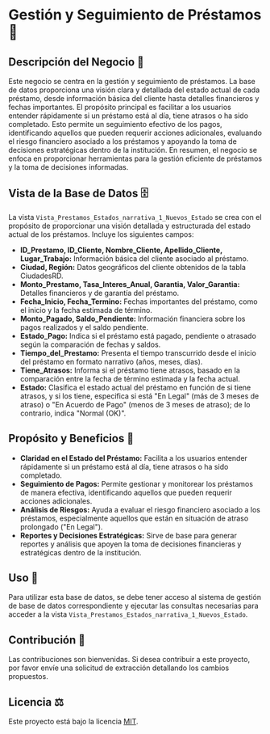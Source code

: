 # Gestión y Seguimiento de Préstamos 💼

## Descripción del Negocio 📝

Este negocio se centra en la gestión y seguimiento de préstamos. La base de datos proporciona una visión clara y detallada del estado actual de cada préstamo, desde información básica del cliente hasta detalles financieros y fechas importantes. El propósito principal es facilitar a los usuarios entender rápidamente si un préstamo está al día, tiene atrasos o ha sido completado. Esto permite un seguimiento efectivo de los pagos, identificando aquellos que pueden requerir acciones adicionales, evaluando el riesgo financiero asociado a los préstamos y apoyando la toma de decisiones estratégicas dentro de la institución. En resumen, el negocio se enfoca en proporcionar herramientas para la gestión eficiente de préstamos y la toma de decisiones informadas.

## Vista de la Base de Datos 🗄️

La vista `Vista_Prestamos_Estados_narrativa_1_Nuevos_Estado` se crea con el propósito de proporcionar una visión detallada y estructurada del estado actual de los préstamos. Incluye los siguientes campos:

- **ID_Prestamo, ID_Cliente, Nombre_Cliente, Apellido_Cliente, Lugar_Trabajo:** Información básica del cliente asociado al préstamo.
- **Ciudad, Región:** Datos geográficos del cliente obtenidos de la tabla CiudadesRD.
- **Monto_Prestamo, Tasa_Interes_Anual, Garantia, Valor_Garantia:** Detalles financieros y de garantía del préstamo.
- **Fecha_Inicio, Fecha_Termino:** Fechas importantes del préstamo, como el inicio y la fecha estimada de término.
- **Monto_Pagado, Saldo_Pendiente:** Información financiera sobre los pagos realizados y el saldo pendiente.
- **Estado_Pago:** Indica si el préstamo está pagado, pendiente o atrasado según la comparación de fechas y saldos.
- **Tiempo_del_Prestamo:** Presenta el tiempo transcurrido desde el inicio del préstamo en formato narrativo (años, meses, días).
- **Tiene_Atrasos:** Informa si el préstamo tiene atrasos, basado en la comparación entre la fecha de término estimada y la fecha actual.
- **Estado:** Clasifica el estado actual del préstamo en función de si tiene atrasos, y si los tiene, especifica si está "En Legal" (más de 3 meses de atraso) o "En Acuerdo de Pago" (menos de 3 meses de atraso); de lo contrario, indica "Normal (OK)".

## Propósito y Beneficios 🎯

- **Claridad en el Estado del Préstamo:** Facilita a los usuarios entender rápidamente si un préstamo está al día, tiene atrasos o ha sido completado.
- **Seguimiento de Pagos:** Permite gestionar y monitorear los préstamos de manera efectiva, identificando aquellos que pueden requerir acciones adicionales.
- **Análisis de Riesgos:** Ayuda a evaluar el riesgo financiero asociado a los préstamos, especialmente aquellos que están en situación de atraso prolongado ("En Legal").
- **Reportes y Decisiones Estratégicas:** Sirve de base para generar reportes y análisis que apoyen la toma de decisiones financieras y estratégicas dentro de la institución.

## Uso 🔧

Para utilizar esta base de datos, se debe tener acceso al sistema de gestión de base de datos correspondiente y ejecutar las consultas necesarias para acceder a la vista `Vista_Prestamos_Estados_narrativa_1_Nuevos_Estado`.

## Contribución 🤝

Las contribuciones son bienvenidas. Si desea contribuir a este proyecto, por favor envíe una solicitud de extracción detallando los cambios propuestos.

## Licencia ⚖️

Este proyecto está bajo la licencia [MIT](LICENSE).
